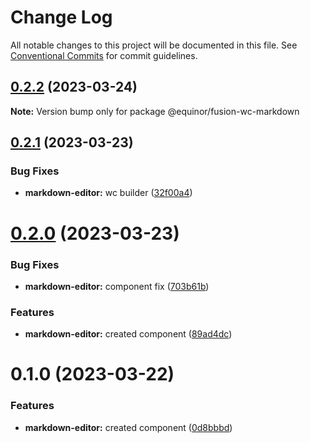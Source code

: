 # Change Log

All notable changes to this project will be documented in this file.
See [Conventional Commits](https://conventionalcommits.org) for commit guidelines.

## [0.2.2](https://github.com/equinor/fusion-web-components/compare/@equinor/fusion-wc-markdown@0.2.1...@equinor/fusion-wc-markdown@0.2.2) (2023-03-24)

**Note:** Version bump only for package @equinor/fusion-wc-markdown





## [0.2.1](https://github.com/equinor/fusion-web-components/compare/@equinor/fusion-wc-markdown@0.2.0...@equinor/fusion-wc-markdown@0.2.1) (2023-03-23)


### Bug Fixes

* **markdown-editor:** wc builder ([32f00a4](https://github.com/equinor/fusion-web-components/commit/32f00a41f7e779c0a366dd7d40c167f37b905117))





# [0.2.0](https://github.com/equinor/fusion-web-components/compare/@equinor/fusion-wc-markdown@0.1.0...@equinor/fusion-wc-markdown@0.2.0) (2023-03-23)


### Bug Fixes

* **markdown-editor:** component fix ([703b61b](https://github.com/equinor/fusion-web-components/commit/703b61bc3e8d541c69b405f287ad399874a17a5a))


### Features

* **markdown-editor:** created component ([89ad4dc](https://github.com/equinor/fusion-web-components/commit/89ad4dcd916df6aad7921516b825df784ba75826))





# 0.1.0 (2023-03-22)


### Features

* **markdown-editor:** created component ([0d8bbbd](https://github.com/equinor/fusion-web-components/commit/0d8bbbd079461281e5ad38375e39599caad7da4e))
